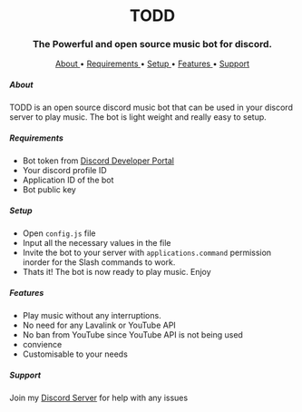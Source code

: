 <h1 align = center> TODD </h1>
<h3 align = center> The Powerful and open source music bot for discord.</h3>

<p align = center> 
<a href = "#about"> About </a>
•
<a href="#requirements">Requirements </a>
•
<a href = "#setup"> Setup </a>
•
<a href = "#features"> Features </a>
•
<a href = "#support"> Support </a>

</p>

##### About
TODD is an open source discord music bot that can be used in your discord server to play music. The bot is light weight and really easy to setup.
 

##### Requirements

- Bot token from [Discord Developer Portal](https://discord.com/developers/applications)
- Your discord profile ID
- Application ID of the bot
- Bot public key

##### Setup

- Open `config.js` file
- Input all the necessary values in the file
- Invite the bot to your server with `applications.command` permission inorder for the Slash commands to work.
- Thats it! The bot is now ready to play music. Enjoy

##### Features
- Play music without any interruptions.
- No need for any Lavalink or YouTube API
- No ban from YouTube since YouTube API is not being used
- convience
- Customisable to your needs

##### Support
Join my [Discord Server](https://discord.gg/DdqsxbxCEC) for help with any issues
